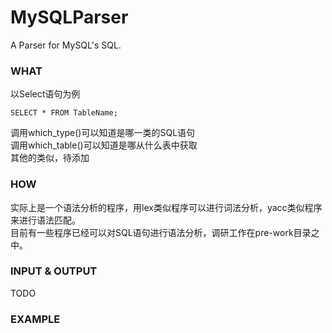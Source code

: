 MySQLParser
===========

A Parser for MySQL's SQL.

### WHAT
以Select语句为例

```
SELECT * FROM TableName;  
```

调用which\_type()可以知道是哪一类的SQL语句  
调用which\_table()可以知道是哪从什么表中获取  
其他的类似，待添加

### HOW
实际上是一个语法分析的程序，用lex类似程序可以进行词法分析，yacc类似程序来进行语法匹配。  
目前有一些程序已经可以对SQL语句进行语法分析，调研工作在pre-work目录之中。  

### INPUT & OUTPUT
TODO

### EXAMPLE
